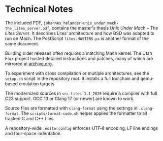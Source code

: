 # Technical Notes

The included PDF, `johannes_helander-unix_under_mach-the_lites_server.pdf`,
contains the master's thesis *Unix Under Mach – The Lites Server*. It describes
Lites' architecture and how BSD was adapted to run on Mach. The PostScript
`lites.MASTERS.ps` is another format of the same document.

Building older releases often requires a matching Mach kernel. The Utah Flux
project hosted detailed instructions and patches, many of which are mirrored at
[archive.org](https://web.archive.org/).

To experiment with cross compilation or multiple architectures, see the
`setup.sh` script in the repository root. It installs a full toolchain and
qemu-based emulation targets.

The modernized sources in `src-lites-1.1-2025` require a compiler with full
C23 support. GCC 13 or Clang 17 (or newer) are known to work.


Source files are formatted with `clang-format` using the settings in `.clang-format`. The `scripts/format-code.sh` helper applies the formatter to all tracked C and C++ files.

A repository-wide `.editorconfig` enforces UTF‑8 encoding, LF line endings and four-space indentation.
